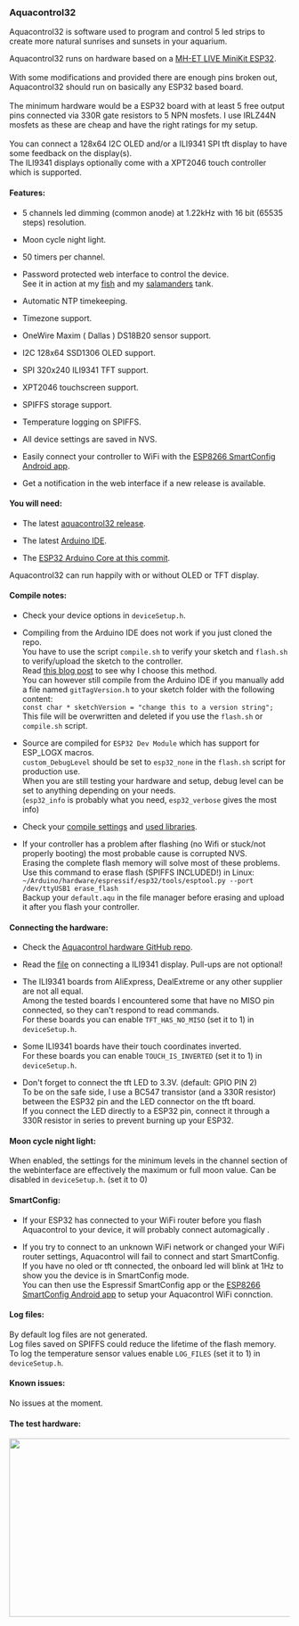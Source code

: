 ### Aquacontrol32

Aquacontrol32 is software used to program and control 5 led strips to create more natural sunrises and sunsets in your aquarium.

Aquacontrol32 runs on hardware based on a [MH-ET LIVE MiniKit ESP32](http://mh.nodebb.com/topic/8/new-mh-et-live-minikit-for-esp32).
<br><br>With some modifications and provided there are enough pins broken out, Aquacontrol32 should run on basically any ESP32 based board.
<br><br>The minimum hardware would be a ESP32 board with at least 5 free output pins connected via 330R gate resistors to 5 NPN mosfets. I use IRLZ44N mosfets as these are cheap and have the right ratings for my setup.
<br><br>You can connect a 128x64 I2C OLED and/or a ILI9341 SPI tft display to have some feedback on the display(s).
<br>The ILI9341 displays optionally come with a XPT2046 touch controller which is supported.

#### Features:

- 5 channels led dimming (common anode) at 1.22kHz with 16 bit (65535 steps) resolution.

- Moon cycle night light.

- 50 timers per channel.

- Password protected web interface to control the device.
<br>See it in action at my [fish](https://vissen.wasietsmet.nl/) and my [salamanders](https://salamanders.wasietsmet.nl/) tank.

- Automatic NTP timekeeping.

- Timezone support.

- OneWire Maxim ( Dallas ) DS18B20 sensor support.

- I2C 128x64 SSD1306 OLED support.

- SPI 320x240 ILI9341 TFT support.

- XPT2046 touchscreen support.

- SPIFFS storage support.

- Temperature logging on SPIFFS.

- All device settings are saved in NVS.

- Easily connect your controller to WiFi with the [ESP8266 SmartConfig Android app](https://play.google.com/store/apps/details?id=com.cmmakerclub.iot.esptouch&hl=nl).

- Get a notification in the web interface if a new release is available.


#### You will need:

- The latest [aquacontrol32 release](https://github.com/CelliesProjects/aquacontrol32/releases/latest).

- The latest [Arduino IDE](https://arduino.cc/).

- The [ESP32 Arduino Core at this commit](https://github.com/espressif/arduino-esp32/commit/1da3138ed6bf4675836f6ebaa15bb5db280a6e36).

Aquacontrol32 can run happily with or without OLED or TFT display.

#### Compile notes:

- Check your device options in `deviceSetup.h`.
- Compiling from the Arduino IDE does not work if you just cloned the repo.
<br>You have to use the script `compile.sh` to verify your sketch and `flash.sh` to verify/upload the sketch to the controller.
<br>Read [this blog post](https://wasietsmet.nl/arduino/add-git-tag-and-version-number-to-an-arduino-sketch/) to see why I choose this method.
<br>You can however still compile from the Arduino IDE if you manually add a file named `gitTagVersion.h` to your sketch folder with the following content:
<br>`const char * sketchVersion = "change this to a version string";`
<br>This file will be overwritten and deleted if you use the `flash.sh` or `compile.sh` script.

- Source are compiled for `ESP32 Dev Module` which has support for ESP_LOGX macros.
<br>`custom_DebugLevel` should be set to `esp32_none` in the `flash.sh` script for production use.
<br>When you are still testing your hardware and setup, debug level can be set to anything depending on your needs.
<br>(`esp32_info` is probably what you need, `esp32_verbose` gives the most info)

- Check your [compile settings](compile_options.md) and [used libraries](libraries.md).

- If your controller has a problem after flashing (no Wifi or stuck/not properly booting) the most probable cause is corrupted NVS.
<br>Erasing the complete flash memory will solve most of these problems.
<br>Use this command to erase flash (SPIFFS INCLUDED!) in Linux:
<br>`~/Arduino/hardware/espressif/esp32/tools/esptool.py --port /dev/ttyUSB1 erase_flash`
<br>Backup your `default.aqu` in the file manager before erasing and upload it after you flash your controller.

#### Connecting the hardware:

- Check the [Aquacontrol hardware GitHub repo](https://github.com/CelliesProjects/aquacontrol-hardware).

- Read the [file](tft_board_pins.md) on connecting a ILI9341 display. Pull-ups are not optional!

- The ILI9341 boards from AliExpress, DealExtreme or any other supplier are not all equal.
<br>Among the tested boards I encountered some that have no MISO pin connected, so they can't respond to read commands.
<br>For these boards you can enable `TFT_HAS_NO_MISO` (set it to 1) in `deviceSetup.h`.

- Some ILI9341 boards have their touch coordinates inverted.
<br>For these boards you can enable `TOUCH_IS_INVERTED` (set it to 1) in `deviceSetup.h`.

- Don't forget to connect the tft LED to 3.3V. (default: GPIO PIN 2)
<br>To be on the safe side, I use a BC547 transistor (and a 330R resistor) between the ESP32 pin and the LED connector on the tft board.
<br>If you connect the LED directly to a ESP32 pin, connect it through a 330R resistor in series to prevent burning up your ESP32.

#### Moon cycle night light:

When enabled, the settings for the minimum levels in the channel section of the webinterface are effectively the maximum or full moon value.
Can be disabled in `deviceSetup.h`. (set it to 0)

#### SmartConfig:

- If your ESP32 has connected to your WiFi router before you flash Aquacontrol to your device, it will probably connect automagically .

- If you try to connect to an unknown WiFi network or changed your WiFi router settings, Aquacontrol will fail to connect and start SmartConfig.
<br>If you have no oled or tft connected, the onboard led will blink at 1Hz to show you the device is in SmartConfig mode.
<br>You can then use the Espressif SmartConfig app or the [ESP8266 SmartConfig Android app](https://play.google.com/store/apps/details?id=com.cmmakerclub.iot.esptouch&hl=nl) to setup your Aquacontrol WiFi connction.

#### Log files:

By default log files are not generated.
<br>Log files saved on SPIFFS could reduce the lifetime of the flash memory.
<br>To log the temperature sensor values enable `LOG_FILES` (set it to 1) in `deviceSetup.h`.

#### Known issues:

No issues at the moment.

#### The test hardware:

<a href="https://user-images.githubusercontent.com/24290108/33763793-1df0fe98-dc12-11e7-82a5-853e5a1d07d1.JPG"><img src="https://user-images.githubusercontent.com/24290108/33763798-2385a69c-dc12-11e7-81c4-2429f2fb88fd.JPG" height="320" width="512" ></a>
